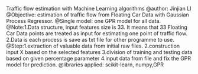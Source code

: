 Traffic flow estimation with Machine Learning algorithms
@author: Jinjian LI
@Objective: estimation of traffic flow from Floating Car Data with Gaussian Process Regressor.
@Single model: one GPR model for all data. 
@Note:1.Data structure, input features size is 33. It means that 33 Floating Car Data points are treated as input for estimating one point of traffic flow.
      2.Data is each process is save as txt file for other programme to use.
@Step:1.extraction of valuable data from initial raw files.
      2.construction input X based on the selected features
      3.division of training and testing data based on given percentage parameter
      4.input data from file and fix the GPR model for prediction.
@libraries applied: scikit-learn, numpy,GPR
